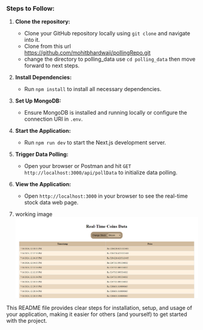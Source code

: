 
### Steps to Follow:

1. **Clone the repository:**
   - Clone your GitHub repository locally using `git clone` and navigate into it.
   -  Clone from this url https://github.com/mohitbhardwaji/pollingRepo.git
   -  change the directory to polling_data use `cd polling_data` then move forward to next steps.

2. **Install Dependencies:**
   - Run `npm install` to install all necessary dependencies.

3. **Set Up MongoDB:**
   - Ensure MongoDB is installed and running locally or configure the connection URI in `.env`.

4. **Start the Application:**
   - Run `npm run dev` to start the Next.js development server.

5. **Trigger Data Polling:**
   - Open your browser or Postman and hit `GET http://localhost:3000/api/pollData` to initialize data polling.

6. **View the Application:**
   - Open `http://localhost:3000` in your browser to see the real-time stock data web page.

7. working image 
![Application Screenshot](/image.png)

This README file provides clear steps for installation, setup, and usage of your application, making it easier for others (and yourself) to get started with the project.
